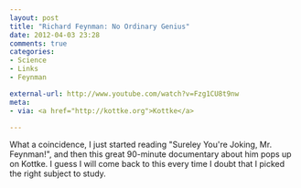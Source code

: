 ```yaml
---
layout: post
title: "Richard Feynman: No Ordinary Genius"
date: 2012-04-03 23:28
comments: true
categories: 
- Science
- Links
- Feynman

external-url: http://www.youtube.com/watch?v=Fzg1CU8t9nw
meta:
- via: <a href="http://kottke.org">Kottke</a>

---
```


What a coincidence, I just started reading "Sureley You're Joking, Mr. Feynman!", and then this great 90-minute documentary about him pops up on Kottke. I guess I will come back to this every time I doubt that I picked the right subject to study.

